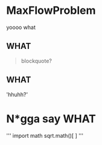 # MaxFlowProblem
yoooo
what
## WHAT

> blockquote?

## WHAT

'hhuhh?'

# N*gga say WHAT

'''
import math
sqrt.math()[
]
'''
